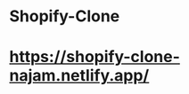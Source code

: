 # Shopify-Clone
# https://shopify-clone-najam.netlify.app/

<a src= "https://shopify-clone-najam.netlify.app/">
